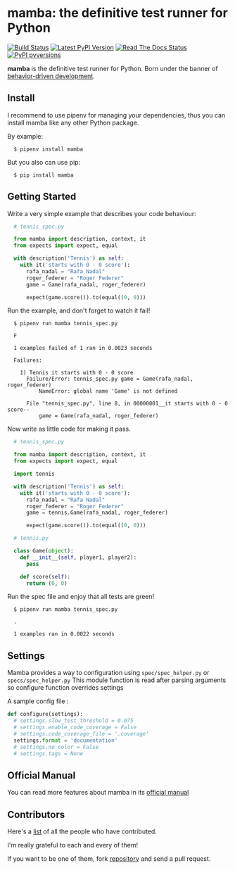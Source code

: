 # mamba: the definitive test runner for Python

[![Build Status](https://travis-ci.org/nestorsalceda/mamba.svg)](https://travis-ci.org/nestorsalceda/mamba)
[![Latest PyPI Version](https://img.shields.io/pypi/v/mamba.svg)](https://pypi.python.org/pypi/mamba)
[![Read The Docs Status](https://readthedocs.org/projects/pip/badge/)](https://mamba-bdd.readthedocs.io/en/latest/)
[![PyPI pyversions](https://img.shields.io/pypi/pyversions/mamba.svg)](https://pypi.python.org/pypi/mamba/)


**mamba** is the definitive test runner for Python. Born under the banner of [behavior-driven development](https://en.wikipedia.org/wiki/Behavior-driven_development).

## Install

I recommend to use pipenv for managing your dependencies, thus you can install mamba like any other Python package.

By example:

```
  $ pipenv install mamba
```

But you also can use pip:

```
  $ pip install mamba
```


## Getting Started

Write a very simple example that describes your code behaviour:

```python
  # tennis_spec.py

  from mamba import description, context, it
  from expects import expect, equal

  with description('Tennis') as self:
    with it('starts with 0 - 0 score'):
      rafa_nadal = "Rafa Nadal"
      roger_federer = "Roger Federer"
      game = Game(rafa_nadal, roger_federer)

      expect(game.score()).to(equal((0, 0)))
```


Run the example, and don't forget to watch it fail!

```
  $ pipenv run mamba tennis_spec.py

  F

  1 examples failed of 1 ran in 0.0023 seconds

  Failures:

    1) Tennis it starts with 0 - 0 score
      Failure/Error: tennis_spec.py game = Game(rafa_nadal, roger_federer)
          NameError: global name 'Game' is not defined

      File "tennis_spec.py", line 8, in 00000001__it starts with 0 - 0 score--
          game = Game(rafa_nadal, roger_federer)
```

Now write as little code for making it pass.

```python
  # tennis_spec.py

  from mamba import description, context, it
  from expects import expect, equal

  import tennis

  with description('Tennis') as self:
    with it('starts with 0 - 0 score'):
      rafa_nadal = "Rafa Nadal"
      roger_federer = "Roger Federer"
      game = tennis.Game(rafa_nadal, roger_federer)

      expect(game.score()).to(equal((0, 0)))
```

```python
  # tennis.py

  class Game(object):
    def __init__(self, player1, player2):
      pass

    def score(self):
      return (0, 0)
```

Run the spec file and enjoy that all tests are green!

```
  $ pipenv run mamba tennis_spec.py

  .

  1 examples ran in 0.0022 seconds
```

## Settings

Mamba provides a way to configuration using `spec/spec_helper.py` or `specs/spec_helper.py`
This module function is read after parsing arguments so configure function overrides settings

A sample config file :

```python
def configure(settings):
  # settings.slow_test_threshold = 0.075
  # settings.enable_code_coverage = False
  # settings.code_coverage_file = '.coverage'
  settings.format = 'documentation'
  # settings.no_color = False
  # settings.tags = None

```
## Official Manual

You can read more features about mamba in its [official manual](https://mamba-bdd.readthedocs.io/en/latest/)

## Contributors

Here's a [list](https://github.com/nestorsalceda/mamba/graphs/contributors) of all the people who have contributed.

I'm really grateful to each and every of them!

If you want to be one of them, fork [repository](http://github.com/nestorsalceda/mamba) and send a pull request.
